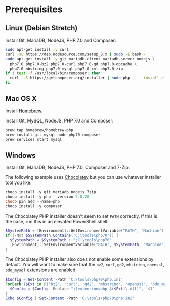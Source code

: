 # Prerequisites

## Linux (Debian Stretch)

Install Git, MariaDB, NodeJS, PHP 7.0 and Composer:

```sh
sudo apt-get install -y curl
curl -sL https://deb.nodesource.com/setup_8.x | sudo -E bash -
sudo apt-get install -y git mariadb-client mariadb-server nodejs \
  php7.0 php7.0-bz2 php7.0-curl php7.0-gd php7.0-opcache \
  php7.0-mbstring php7.0-mysql php7.0-xml php7.0-zip
if ! test -f /usr/local/bin/composer; then
  curl -sS https://getcomposer.org/installer | sudo php -- --install-dir=/usr/local/bin --filename=composer
fi
```

## Mac OS X

Install [Homebrew](http://brew.sh/).

Install Git, MySQL, NodeJS, PHP 7.0 and Composer:

```sh
brew tap homebrew/homebrew-php
brew install git mysql node php70 composer
brew services start mysql
```

## Windows

Install Git, MariaDB, NodeJS, PHP 7.0, Composer and 7-Zip.

The following example uses [Chocolatey](https://chocolatey.org/install) but you can use whatever installer tool you like.

```powershell
choco install -y git mariadb nodejs 7zip
choco install -y php --version 7.0.20
choco pin add --name=php
choco install -y composer
```

The Chocolatey PHP installer doesn't seem to set `PATH` correctly. If this is the case, run this in an elevated PowerShell shell:

```powershell
$SystemPath = [Environment]::GetEnvironmentVariable("PATH", "Machine")
If (-Not $SystemPath.Contains('C:\tools\php70')) {
  $SystemPath = $SystemPath + ";C:\tools\php70"
  [Environment]::SetEnvironmentVariable("PATH", $SystemPath, "Machine")
}
```

The Chocolatey PHP installer also does not enable some extensions by default. You will want to make sure that the `bz2`, `curl`, `gd2`, `mbstring`, `openssl`, `pdo_mysql` extensions are enabled:

```powershell
$Config = Get-Content -Path 'C:\tools\php70\php.ini'
ForEach ($Ext in @('bz2', 'curl', 'gd2', 'mbstring', 'openssl', 'pdo_mysql')) {
  $Config = $Config -Replace ";(extension=php_$($Ext)\.dll)", '$1'
}
Echo $Config | Set-Content -Path 'C:\tools\php70\php.ini'
```
